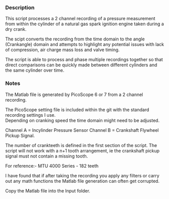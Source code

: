 ### Description

This script processes a 2 channel recording of a pressure measurement from within the cylinder of a natural gas spark ignition engine taken during a dry crank. 
    
The scipt converts the recording from the time domain to the angle (Crankangle) domain and attempts to highlight any potential issues with lack of compression, air charge mass loss and valve timing. 

The script is able to process and phase multiple recordings together so that direct comparisons can be quickly made between different cylinders and the same cylinder over time. 


### Notes

The Matlab file is generated by PicoScope 6 or 7 from a 2 channel recording. 

The PicoScope setting file is included within the git with the standard recording settings I use.  
Depending on cranking speed the time domain might need to be adjusted. 

Channel A = Incylinder Pressure Sensor
Channel B = Crankshaft Flywheel Pickup Signal. 

The number of crankteeth is defined in the first section of the script. 
The script will not work with a n+1 tooth arrangement, ie the crankshaft pickup signal must not contain a missing tooth. 

For reference:-
MTU 4000 Series - 182 teeth

I have found that if after taking the recording you apply any filters or carry out any math functions the Matlab file generation can often get corrupted. 

Copy the Matlab file into the Input folder. 